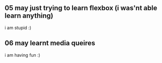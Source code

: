 ## 05 may just trying to learn flexbox (i was'nt able learn anything)
i am stupid :)
## 06 may learnt media queires
i am having fun :)
